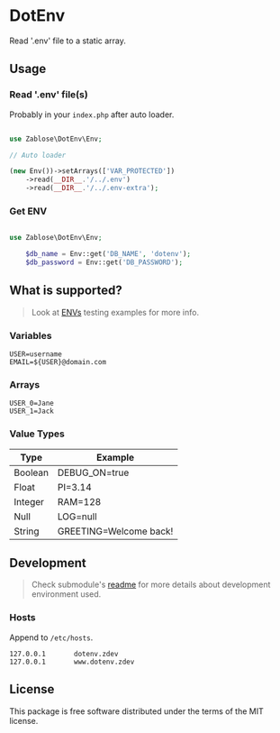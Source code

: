 # DotEnv

Read '.env' file to a static array.

## Usage

### Read '.env' file(s)

Probably in your `index.php` after auto loader.

```php

use Zablose\DotEnv\Env;

// Auto loader

(new Env())->setArrays(['VAR_PROTECTED'])
    ->read(__DIR__.'/../.env')
    ->read(__DIR__.'/../.env-extra');

```

### Get ENV

```php

use Zablose\DotEnv\Env;

    $db_name = Env::get('DB_NAME', 'dotenv');
    $db_password = Env::get('DB_PASSWORD');

```

## What is supported?

> Look at [ENVs](./tests/data/envs) testing examples for more info.

### Variables

    USER=username
    EMAIL=${USER}@domain.com
    
### Arrays

    USER_0=Jane
    USER_1=Jack
    
### Value Types

| Type | Example |
| --- | --- |
| Boolean | DEBUG_ON=true |
| Float | PI=3.14 |
| Integer | RAM=128 |
| Null | LOG=null |
| String | GREETING=Welcome back! |

## Development

> Check submodule's [readme](https://github.com/zablose/docker-damp/blob/master/readme.md) for more details about
> development environment used.

### Hosts

Append to `/etc/hosts`.

```
127.0.0.1       dotenv.zdev
127.0.0.1       www.dotenv.zdev
```

## License

This package is free software distributed under the terms of the MIT license.
